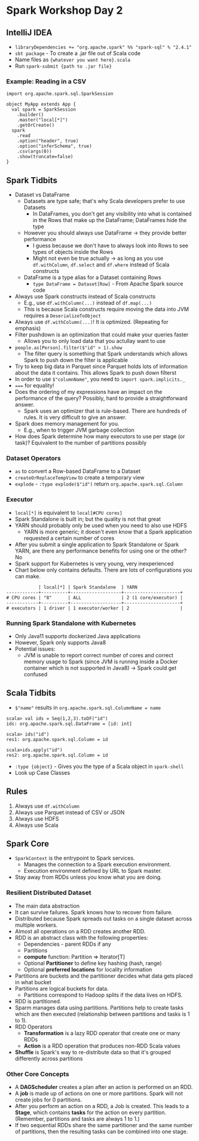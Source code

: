 # Spark Workshop Day 2

## IntelliJ IDEA
- `libraryDependencies += "org.apache.spark" %% "spark-sql" % "2.4.1"`
- `sbt package` - To create a .jar file out of Scala code
- Name files as `{whatever you want here}.scala`
- Run `spark-submit {path to .jar file}`

### Example: Reading in a CSV
```
import org.apache.spark.sql.SparkSession

object MyApp extends App {
  val spark = SparkSession
    .builder()
    .master("local[*]")
    .getOrCreate()
  spark
    .read
    .option("header", true)
    .option("inferSchema", true)
    .csv(args(0))
    .show(truncate=false)
}
```

## Spark Tidbits
- Dataset vs DataFrame
  - Datasets are type safe; that's why Scala developers prefer to use Datasets
    - In DataFrames, you don't get any visibility into what is contained in the Rows that make up the DataFrame; DataFrames hide the type
  - However you should always use DataFrame -> they provide better performance
    - I guess because we don't have to always look into Rows to see types of objects inside the Rows
    - Might not even be true actually -> as long as you use `df.withColumn`, `df.select` and `df.where` instead of Scala constructs
  - DataFrame is a type alias for a Dataset containing Rows
    - `type DataFrame = Dataset[Row]` - From Apache Spark source code
- Always use Spark constructs instead of Scala constructs
  - E.g., use `df.withColumn(...)` instead of `df.map(...)`
  - This is because Scala constructs require moving the data into JVM requires a `DeserializeToObject`
- Always use `df.withColumn(...)`! It is optimized. (Repeating for emphasis)
- Filter pushdown is an optimization that could make your queries faster
  - Allows you to only load data that you actullay want to use
- `people.as[Person].filter($"id" > 1).show`
  - The filter query is something that Spark understands which allows Spark to push down the filter is applicable
- Try to keep big data in Parquet since Parquet holds lots of information about the data it contains. This allows Spark to push down filterst
- In order to use `$"columnName"`, you need to `import spark.implicits._`
- `===` for equality!
- Does the ordering of my expressions have an impact on the performance of the query? Possibly, hard to provide a straightforward answer.
  - Spark uses an optimizer that is rule-based. There are hundreds of rules. It is very difficult to give an answer.
- Spark does memory management for you.
  - E.g., when to trigger JVM garbage collection
- How does Spark determine how many executors to use per stage (or task)? Equivalent to the number of partitions possibly

### Dataset Operators
- `as` to convert a Row-based DataFrame to a Dataset
- `createOrReplaceTempView` to create a temporary view
- `explode` - `:type explode($"id")` return `org.apache.spark.sql.Column`

### Executor
- `local[*]` is equivalent to `local[#CPU cores]`
- Spark Standalone is built in; but the quality is not that great
- YARN should probably only be used when you need to also use HDFS
  - YARN is more generic; it doesn't even know that a Spark application requested a certain number of cores
- After you submit a single application to Spark Standalone or Spark YARN, are there any performance benefits for using one or the other? No
- Spark support for Kubernetes is very young, very inexperienced
- Chart below only contains defaults. There are lots of configurations you can make.
```
            | local[*] | Spark Standalone  | YARN
------------+----------+-------------------+---------------------+
# CPU cores | "8"      | ALL               | 2 (1 core/executor) |
------------+----------+-------------------+---------------------+
# executors | 1 driver | 1 executor/worker | 2                   |
```

### Running Spark Standalone with Kubernetes
- Only Java11 supports dockerized Java applications
- However, Spark only supports Java8
- Potential issues:
  - JVM is unable to report correct number of cores and correct memory usage to Spark (since JVM is running inside a Docker container which is not supported in Java8) -> Spark could get confused

## Scala Tidbits
- `$"name"` results in `org.apache.spark.sql.ColumnName = name`
```
scala> val ids = Seq(1,2,3).toDF("id")
ids: org.apache.spark.sql.DataFrame = [id: int]

scala> ids("id")
res1: org.apache.spark.sql.Column = id

scala>ids.apply("id")
res2: org.apache.spark.sql.Column = id
```
- `:type {object}` - Gives you the type of a Scala object in `spark-shell`
- Look up Case Classes

## Rules
1. Always use `df.withColumn`
2. Always use Parquet instead of CSV or JSON
3. Always use HDFS
4. Always use Scala

## Spark Core
- `SparkContext` is the entrypoint to Spark services.
  - Manages the connection to a Spark execution environment.
  - Execution environment defined by URL to Spark master.
- Stay away from RDDs unless you know what you are doing.

### Resilient Distributed Dataset
- The main data abstraction
- It can survive failures. Spark knows how to recover from failure.
- Distributed because Spark spreads out tasks on a single dataset across multiple workers.
- Almost all operations on a RDD creates another RDD.
- RDD is an abstract class with the following properties:
  - Dependencies - parent RDDs if any
  - Partitions
  - **compute** function: Partition => Iterator[T]
  - Optional **Partitioner** to define key hashing (hash, range)
  - Optional **preferred locations** for locality information
- Partitions are buckets and the partitioner decides what data gets placed in what bucket
- Partitions are logical buckets for data.
  - Partitions correspond to Hadoop splits if the data lives on HDFS.
- RDD is partitioned.
- Sparm manages data using partitions. Partitions help to create tasks which are then executed (relationship between partitions and tasks is 1 to 1).
- RDD Operators
  - **Transformation** is a lazy RDD operator that create one or many RDDs
  - **Action** is a RDD operation that produces non-RDD Scala values
- **Shuffle** is Spark's way to re-distribute data so that it's grouped differently across partitions

### Other Core Concepts
- A **DAGScheduler** creates a plan after an action is performed on an RDD.
- A **job** is made up of actions on one or more partitions. Spark will not create jobs for 0 partitions.
- After you perform an action on a RDD, a Job is created. This leads to a **Stage**, which contains **tasks** for the action on every partition. (Remember, partitions and tasks are always 1 to 1.)
- If two sequential RDDs share the same partitioner and the same number of partitions, then the resulting tasks can be combined into one stage.
